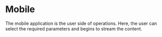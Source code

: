 # Mobile

The mobile application is the user side of operations. Here, the user can select the required parameters and begins to stream the content.
